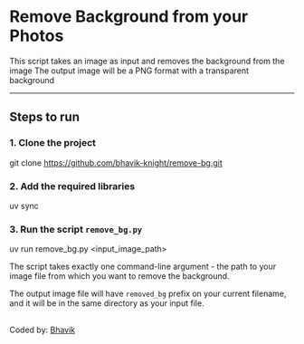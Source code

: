 # Remove Background from your Photos
This script takes an image as input and removes the background from the image
The output image will be a PNG format with a transparent background

---

## Steps to run

### 1. Clone the project
git clone https://github.com/bhavik-knight/remove-bg.git

### 2. Add the required libraries
uv sync

### 3. Run the script `remove_bg.py`
uv run remove_bg.py <input_image_path>

The script takes exactly one command-line argument - the path to your image file from which you want to remove the background. 

The output image file will have `removed_bg` prefix on your current filename, and it will be in the same directory as your input file.


## 
Coded by: [Bhavik](https://bhavikbhagat.netlify.app/)
